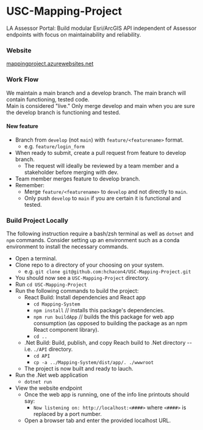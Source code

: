 # USC-Mapping-Project
LA Assessor Portal: Build modular Esri/ArcGIS API independent of Assessor endpoints with focus on maintainability and reliability.

### Website
[mappingproject.azurewebsites.net](https://mappingproject.azurewebsites.net/)

### Work Flow
We maintain a main branch and a develop branch. The main branch will contain functioning, tested code.  
Main is considered "live." Only merge develop and main when you are sure the develop branch is functioning and tested.

#### New feature
* Branch from `develop` (not `main`) with `feature/<featurename>` format.
  * e.g. `feature/login_form`
* When ready to submit, create a pull request from feature to develop branch.
  * The request will ideally be reviewed by a team member and a stakeholder before merging with dev.
* Team member merges feature to develop branch.
* Remember:
  * Merge `feature/<featurename>` to `develop` and not directly to `main`.
  * Only push `develop` to `main` if you are certain it is functional and tested.

### Build Project Locally
The following instruction require a bash/zsh terminal as well as `dotnet` and `npm` commands.
Consider setting up an environment such as a conda environment to install the necessary commands.
* Open a terminal.
* Clone repo to a directory of your choosing on your system.
  * e.g. `git clone git@github.com:hchacon4/USC-Mapping-Project.git`
* You should now see a `USC-Mapping-Project` directory.
* Run `cd USC-Mapping-Project`
* Run the following commands to build the project:
  * React Build: Install dependencies and React app
    * `cd Mapping-System`
    * `npm install`   // installs this package's dependencies.
    * `npm run buildApp`   // builds the this package for web app consumption (as opposed to building the package as an npm React component library).
    * `cd ..`
  * .Net Build: Build, publish, and copy Reach build to .Net directory -- i.e. `./API` directory.
    * `cd API`
    * `cp -a ../Mapping-System/dist/app/. ./wwwroot`
  * The project is now built and ready to lauch.
* Run the .Net web application
  * `dotnet run`
* View the website endpoint
  * Once the web app is running, one of the info line printouts should say:
    * `Now listening on: http://localhost:<####>` where `<####>` is replaced by a port number.
  * Open a browser tab and enter the provided localhost URL.
